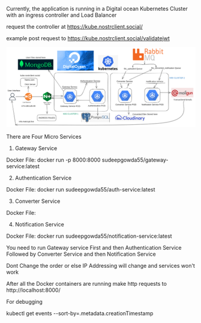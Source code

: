 Currently, the application is running in a Digital ocean Kubernetes Cluster with an ingress controller and Load Balancer 

request the controller at https://kube.nostrclient.social/

example post request to https://kube.nostrclient.social/validatejwt

![alt text](https://github.com/SudeepGowda55/Audio_Conversion-Microservice/blob/main/images/mini-arch.png?raw=true)

There are Four Micro Services

1. Gateway Service

Docker File: docker run -p 8000:8000 sudeepgowda55/gateway-service:latest

2. Authentication Service

Docker File: docker run sudeepgowda55/auth-service:latest

3. Converter Service

Docker File: 

4. Notification Service

Docker File: docker run sudeepgowda55/notification-service:latest

You need to run Gateway service First and then Authentication Service Followed by Converter Service and then Notification Service

Dont Change the order or else IP Addressing will change and services won't work

After all the Docker containers are running make http requests to http://localhost:8000/

For debugging 

kubectl get events --sort-by=.metadata.creationTimestamp
